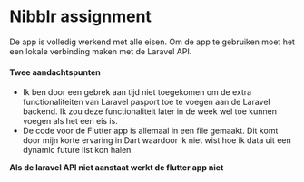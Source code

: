 # Nibblr assignment

De app is volledig werkend met alle eisen. Om de app te gebruiken moet het een lokale verbinding maken met de Laravel API.


#### Twee aandachtspunten
- Ik ben door een gebrek aan tijd niet toegekomen om de extra functionaliteiten van Laravel pasport toe te voegen aan de Laravel backend. Ik zou deze functionaliteit later in de week wel toe kunnen voegen als het een eis is.
- De code voor de Flutter app is allemaal in een file gemaakt. Dit komt door mijn korte ervaring in Dart waardoor ik niet wist hoe ik data uit een dynamic future list kon halen.

**Als de laravel API niet aanstaat werkt de flutter app niet**	
